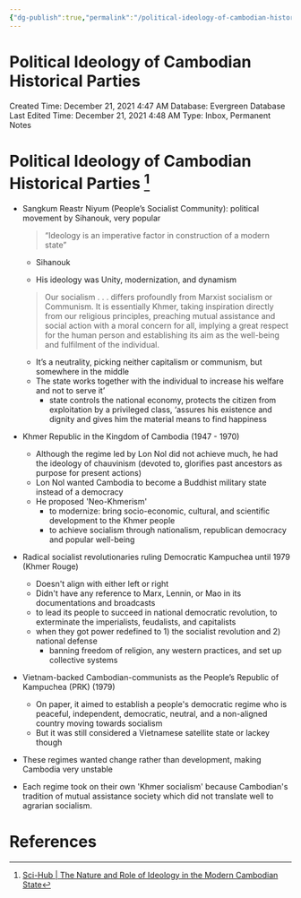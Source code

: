 ```yaml
---
{"dg-publish":true,"permalink":"/political-ideology-of-cambodian-historical-parties/"}
---
```


# Political Ideology of Cambodian Historical Parties

Created Time: December 21, 2021 4:47 AM
Database: Evergreen Database
Last Edited Time: December 21, 2021 4:48 AM
Type: Inbox, Permanent Notes

# Political Ideology of Cambodian Historical Parties [^1]

- Sangkum Reastr Niyum (People’s Socialist Community): political movement by Sihanouk, very popular
    
    > “Ideology is an imperative factor in construction of a modern state”
    - Sihanouk
    > 
    - His ideology was Unity, modernization, and dynamism
    
    > Our socialism . . . differs profoundly from Marxist socialism or Communism. It is essentially Khmer, taking inspiration directly from our religious principles, preaching mutual
    assistance and social action with a moral concern for all, implying a great respect for the
    human person and establishing its aim as the well-being and fulfilment of the individual.
    > 
    - It’s a neutrality, picking neither capitalism or communism, but somewhere in the middle
    - The state works together with the individual to increase his welfare and not to serve it’
        - state controls the national economy, protects the citizen from exploitation by a privileged class, ‘assures his existence and dignity and gives him the material means to find happiness
- Khmer Republic in the Kingdom of Cambodia (1947 - 1970)
    - Although the regime led by Lon Nol did not achieve much, he had the ideology of chauvinism (devoted to, glorifies past ancestors as purpose for present actions)
    - Lon Nol wanted Cambodia to become a Buddhist military state instead of a democracy
    - He proposed 'Neo-Khmerism'
        - to modernize: bring socio-economic, cultural, and scientific development to the Khmer people
        - to achieve socialism through nationalism, republican democracy and popular well-being
- Radical socialist revolutionaries ruling Democratic Kampuchea until 1979 (Khmer Rouge)
    - Doesn't align with either left or right
    - Didn't have any reference to Marx, Lennin, or Mao in its documentations and broadcasts
    - to lead its people to succeed in national democratic revolution, to exterminate the imperialists, feudalists, and capitalists
    - when they got power redefined to 1) the socialist revolution and 2) national defense
        - banning freedom of religion, any western practices, and set up collective systems
- Vietnam-backed Cambodian-communists as the People’s Republic of Kampuchea (PRK) (1979)
    - On paper, it aimed to establish a people's democratic regime who is peaceful, independent, democratic, neutral, and a non-aligned country moving towards socialism
    - But it was still considered a Vietnamese satellite state or lackey though
- These regimes wanted change rather than development, making Cambodia very unstable
- Each regime took on their own 'Khmer socialism' because Cambodian's tradition of mutual assistance society which did not translate well to agrarian socialism.

# References

[^1]: [Sci-Hub | The Nature and Role of Ideology in the Modern Cambodian State](https://sci-hub.se/10.1017/S0022463406000695)